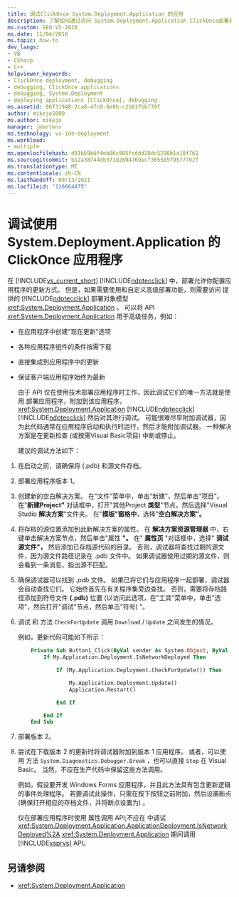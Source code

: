```yaml
---
title: 调试ClickOnce System.Deployment.Application 的应用
description: 了解如何通过访问 System.Deployment.Application ClickOnce部署对象模型来使用和自定义高级部署功能。
ms.custom: SEO-VS-2020
ms.date: 11/04/2016
ms.topic: how-to
dev_langs:
- VB
- CSharp
- C++
helpviewer_keywords:
- ClickOnce deployment, debugging
- debugging, ClickOnce applications
- debugging, System.Deployment
- deploying applications [ClickOnce], debugging
ms.assetid: 86f31948-2ca8-47c0-8e8b-c2b817bbf79f
author: mikejo5000
ms.author: mikejo
manager: jmartens
ms.technology: vs-ide-deployment
ms.workload:
- multiple
ms.openlocfilehash: d91b59b6f4eb86c905fcddd28dc5298b1a18f761
ms.sourcegitcommit: b12a38744db371d2894769ecf305585f9577792f
ms.translationtype: MT
ms.contentlocale: zh-CN
ms.lasthandoff: 09/13/2021
ms.locfileid: "126664875"
---
```

# <a name="debug-clickonce-applications-that-use-systemdeploymentapplication"></a>调试使用 System.Deployment.Application 的 ClickOnce 应用程序
在 [!INCLUDE[vs_current_short](../code-quality/includes/vs_current_short_md.md)] [!INCLUDE[ndptecclick](../deployment/includes/ndptecclick_md.md)] 中，部署允许你配置应用程序的更新方式。 但是，如果需要使用和自定义高级部署功能，则需要访问 提供的 [!INCLUDE[ndptecclick](../deployment/includes/ndptecclick_md.md)] 部署对象模型 <xref:System.Deployment.Application> 。 可以将 API <xref:System.Deployment.Application> 用于高级任务，例如：

- 在应用程序中创建"现在更新"选项

- 各种应用程序组件的条件按需下载

- 直接集成到应用程序中的更新

- 保证客户端应用程序始终为最新

  由于 API 仅在使用技术部署应用程序时工作，因此调试它们的唯一方法就是使用 部署应用程序，附加到该应用程序， <xref:System.Deployment.Application> [!INCLUDE[ndptecclick](../deployment/includes/ndptecclick_md.md)] [!INCLUDE[ndptecclick](../deployment/includes/ndptecclick_md.md)] 然后对其进行调试。 可能很难尽早附加调试器，因为此代码通常在应用程序启动和执行时运行，然后才能附加调试器。 一种解决方案是在更新检查 (或按需Visual Basic项目) 中断或停止。

  建议的调试方法如下：

1. 在启动之前，请确保将 (.pdb) 和源文件存档。

2. 部署应用程序版本 1。

3. 创建新的空白解决方案。 在“文件”菜单中，单击“新建”，然后单击“项目”。 在"**新建Project"** 对话框中，打开"其他Project **类型**"节点，然后选择"Visual Studio **解决方案**"文件夹。 在"**模板"窗格中**，选择"**空白解决方案"。**

4. 将存档的源位置添加到此新解决方案的属性。 在 **解决方案资源管理器** 中，右键单击解决方案节点，然后单击"属性 **"。** 在" **属性页** "对话框中，选择" **调试源文件"，** 然后添加已存档源代码的目录。 否则，调试器将查找过期的源文件，因为源文件路径记录在 .pdb 文件中。 如果调试器使用过期的源文件，则会看到一条消息，指出源不匹配。

5. 确保调试器可以找到 *.pdb* 文件。 如果已将它们与应用程序一起部署，调试器会自动查找它们。 它始终首先在有关程序集旁边查找。 否则，需要将存档路径添加到符号文件 **(.pdb)** 位置 (以访问此选项，在"工具"菜单中，单击"选项"，然后打开"调试"节点，然后单击"符号) "。 

6. 调试 和 方法 `CheckForUpdate` 调用 `Download` / `Update` 之间发生的情况。

    例如，更新代码可能如下所示：

   ```vb
       Private Sub Button1_Click(ByVal sender As System.Object, ByVal e As System.EventArgs) Handles Button1.Click
           If My.Application.Deployment.IsNetworkDeployed Then

               If (My.Application.Deployment.CheckForUpdate()) Then

                   My.Application.Deployment.Update()
                   Application.Restart()

               End If

           End If
       End Sub
   ```

7. 部署版本 2。

8. 尝试在下载版本 2 的更新时将调试器附加到版本 1 应用程序。 或者，可以使用 方法 `System.Diagnostics.Debugger.Break` ，也可以直接 `Stop` 在 Visual Basic。 当然，不应在生产代码中保留这些方法调用。

    例如，假设要开发 Windows Forms 应用程序，并且此方法具有包含更新逻辑的事件处理程序。 若要调试此操作，只需在按下按钮之前附加，然后设置断点 (确保打开相应的存档文件，并将断点设置为) 。

   仅在部署应用程序时使用 属性调用 API;不应在 中调试 <xref:System.Deployment.Application.ApplicationDeployment.IsNetworkDeployed%2A> <xref:System.Deployment.Application> 期间调用 [!INCLUDE[vsprvs](../code-quality/includes/vsprvs_md.md)] API。

## <a name="see-also"></a>另请参阅
- <xref:System.Deployment.Application>
